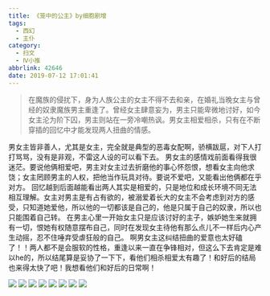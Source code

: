 ```yaml
---
title: 《笼中的公主》by细胞剧增
tags:
  - 西幻
  - 主仆
category:
  - 扫文
  - Ⅳ小推
abbrlink: 42646
date: 2019-07-12 17:01:41
---
```

<meta name="referrer" content="no-referrer" />

> 在魔族的侵扰下，身为人族公主的女主不得不去和亲，在婚礼当晚女主与曾经的奴隶魔族男主重逢了。曾经女主肆意妄为，男主只能卑微地讨好，如今女主沦为阶下囚，男主则站在一旁冷嘲热讽。男女主相爱相杀，只有在不断穿插的回忆中才能发现两人扭曲的情感。

<!-- more -->

男女主皆非善人，尤其是女主，完全就是典型的恶毒女配啊，骄横跋扈，对下人打打骂骂，没有是非观，不雷这人设的可以看下去。
男女主的感情戏前面看得我很迷茫。要说他俩相爱吧，男主对女主过去折磨他的事心怀怨恨，想看女主向他求饶；女主罔顾男主的人权，把他当作玩具对待。要说不爱吧，又能看出他俩都在乎对方。
回忆越到后面越能看出两人其实是相爱的，只是地位和成长环境不同无法相互理解。女主对男主是有占有欲的，被溺爱着长大的女主不会考虑到对方的感受，只知道她爱他，所以他的一切都该是自己的，他是只属于自己的奴隶，所以也只能围着自己转。
在男主心里一开始女主只是应该讨好的主子，嫉妒她生来就拥有一切，恨她有权随意摆布自己，同时在发现女主待他有那么点儿不一样后内心产生动摇，忍不住唾弃受虐狂般的自己。
啊男女主这纠结扭曲的爱意也太好磕了！！两人都不是会服软的性格，重逢以来一直在争锋相对，但这么下去肯定是难以he的，所以结尾算是妥协了一下下，看他们相杀相爱太有趣了！和好后的结局也来得太快了吧！我想看他们和好后的日常啊！

![](https://wx1.sinaimg.cn/mw690/0069kFhhgy1g4x1y3e6fvj30yi1pcqv5.jpg)
![](https://wx3.sinaimg.cn/mw690/0069kFhhgy1g4x1yckpacj30yi1pcqv5.jpg)
![](https://wx2.sinaimg.cn/mw690/0069kFhhgy1g4x1yf0cndj30yi1pcqv5.jpg)
![](https://wx4.sinaimg.cn/mw690/0069kFhhgy1g4x1ygx5aej30yi1pcqv5.jpg)
![](https://wx3.sinaimg.cn/mw690/0069kFhhgy1g4x1yj9w3rj30yi1pcqv5.jpg)
![](https://wx1.sinaimg.cn/mw690/0069kFhhgy1g4x1ykg1e6j30yi1pcqv5.jpg)
![](https://wx3.sinaimg.cn/mw690/0069kFhhgy1g4x1ylkfapj30yi1pcqv5.jpg)
![](https://wx3.sinaimg.cn/mw690/0069kFhhgy1g4x1ynv5kej30yi1pcqv5.jpg)